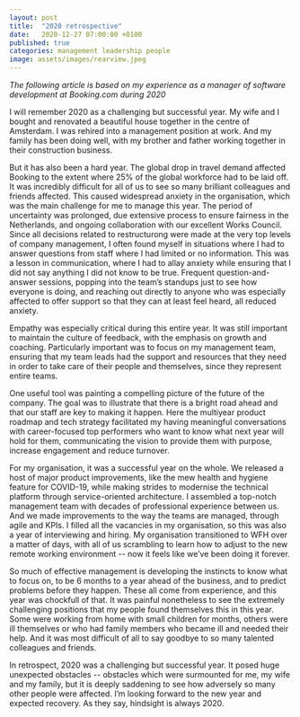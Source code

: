 ```yaml
---
layout: post
title:  "2020 retrospective"
date:   2020-12-27 07:00:00 +0100
published: true
categories: management leadership people
image: assets/images/rearview.jpeg
---
```


*The following article is based on my experience as a manager of software development at Booking.com during 2020* 

I will remember 2020 as a challenging but successful year. My wife and I bought and renovated a beautiful house together in the centre of Amsterdam. I was rehired into a management position at work. And my family has been doing well, with my brother and father working together in their construction business.

But it has also been a hard year. The global drop in travel demand affected Booking to the extent where 25% of the global workforce had to be laid off. It was incredibly difficult for all of us to see so many brilliant colleagues and friends affected. This caused widespread anxiety in the organisation, which was the main challenge for me to manage this year. The period of uncertainty was prolonged, due extensive process to ensure fairness in the Netherlands, and ongoing collaboration with our excellent Works Council. Since all  decisions related to restructurong were made at the very top levels of company management, I often found myself in situations where I had to answer questions from staff where I had limited or no information. This was a lesson in communication, where I had to allay anxiety while ensuring that I did not say anything I did not know to be true. Frequent question-and-answer sessions, popping into the team’s standups just to see how everyone is doing, and reaching out directly to anyone who was especially affected to offer support so that they can at least feel heard, all reduced anxiety.

Empathy was especially critical during this entire year. It was still important to maintain the culture of feedback, with the emphasis on growth and coaching. Particularly important was to focus on my management team, ensuring that my team leads had the support and resources that they need in order to take care of their people and themselves, since they represent entire teams.

One useful tool was painting a compelling picture of the future of the company. The goal was to illustrate that there is a bright road ahead and that our staff are key to making it happen. Here the multiyear product roadmap and tech strategy facilitated my having meaningful conversations with career-focused top performers who want to know what next year will hold for them, communicating the vision to provide them with purpose, increase engagement and reduce turnover.

For my organisation, it was a successful year on the whole. We released a host of major product improvements, like the mew health and hygiene feature for COVID-19, while making strides to modernise the technical platform through service-oriented architecture. I assembled a top-notch management team with decades of professional experience between us. And we made improvements to the way the teams are managed, through agile and KPIs. I filled all the vacancies in my organisation, so this was also a year of interviewing and hiring. My organisation transitioned to WFH over a matter of days, with all of us scrambling to learn how to adjust to the new remote working environment -- now it feels like we’ve been doing it forever.

So much of effective management is developing the instincts to know what to focus on, to be 6 months to a year ahead of the business, and to predict problems before they happen. These all come from experience, and this year was chockfull of that. It was painful nonetheless to see the extremely challenging positions that my people found themselves this in this year. Some were working from home with small children for months, others were ill themselves or who had family members who became ill and needed their help. And it was most difficult of all to say goodbye to so many talented colleagues and friends.

In retrospect, 2020 was a challenging but successful year. It posed huge unexpected obstacles -- obstacles which were surmounted for me, my wife and my family, but it is deeply saddening to see how adversely so many other people were affected. I’m looking forward to the new year and expected recovery. As they say, hindsight is always 2020.